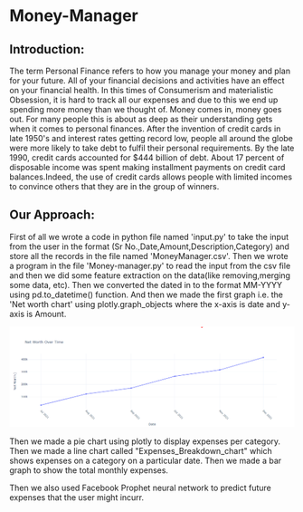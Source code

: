 # Money-Manager

## <b>Introduction</b>:
The term Personal Finance refers 
to how you manage your money and 
plan for your future. All of your 
financial 
decisions and activities have an effect 
on your financial health. 
 In this times of Consumerism 
and materialistic Obsession, it is hard 
to track all our expenses and due to 
this
we end up spending more money 
than we thought of.
 Money comes in, money goes 
out. For many people this is about as 
deep as their understanding gets 
when it comes 
to personal finances.
 After the invention of credit 
cards in late 1950's and interest rates 
getting record low, people all around 
the globe were more likely to take 
debt to fulfil their personal 
requirements.
 By the late 1990, credit cards 
accounted for $444 billion of debt. 
About 17 percent of disposable 
income
was spent making installment 
payments on credit card 
balances.Indeed, the use of credit 
cards allows people with
limited incomes to convince others 
that they are in the group of winners. 

## <b>Our Approach</b>:
<p>
First of all we wrote a code in python file named 'input.py' to take the input from the user in the format (Sr No.,Date,Amount,Description,Category) and store all
the records in the file named 'MoneyManager.csv'. Then we wrote a program in the file 'Money-manager.py' to read the input from the csv file and then we did some 
feature extraction on the data(like removing,merging some data, etc). Then we converted the dated in to the format MM-YYYY using pd.to_datetime() function.
And then we made the first graph i.e. the 'Net worth chart' using plotly.graph_objects where the x-axis is date and y-axis is Amount.
<p align="center">
<img src="https://github.com/prathammehta16/Money-Manager-1/blob/images/net_worth.png">
</p>
Then we made a pie chart using plotly to display expenses per category. 
Then we made a line chart called "Expenses_Breakdown_chart" which shows expenses on a category on a particular date.
Then we made a bar graph to show the total monthly expenses.

Then we also used Facebook Prophet neural network to predict future expenses that the user might incurr.

